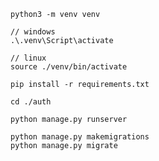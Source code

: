 ```
python3 -m venv venv
```

```
// windows
.\.venv\Script\activate

// linux
source ./venv/bin/activate
```

```
pip install -r requirements.txt
```
```
cd ./auth
```
```
python manage.py runserver
```
```
python manage.py makemigrations
python manage.py migrate
```
